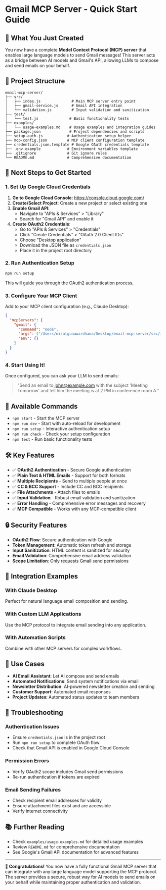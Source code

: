 # Gmail MCP Server - Quick Start Guide

## 🚀 What You Just Created

You now have a complete **Model Context Protocol (MCP) server** that enables large language models to send Gmail messages! This server acts as a bridge between AI models and Gmail's API, allowing LLMs to compose and send emails on your behalf.

## 📁 Project Structure

```
email-mcp-server/
├── src/
│   ├── index.js              # Main MCP server entry point
│   ├── gmail-service.js      # Gmail API integration
│   └── validation.js         # Input validation and sanitization
├── test/
│   └── test.js              # Basic functionality tests
├── examples/
│   └── usage-examples.md    # Usage examples and integration guides
├── package.json             # Project dependencies and scripts
├── setup-auth.js           # Authentication setup helper
├── mcp-config.json         # MCP client configuration template
├── credentials.json.template # Google OAuth credentials template
├── .env.example            # Environment variables template
├── .gitignore              # Git ignore rules
└── README.md               # Comprehensive documentation
```

## 🔧 Next Steps to Get Started

### 1. Set Up Google Cloud Credentials

1. **Go to Google Cloud Console**: https://console.cloud.google.com/
2. **Create/Select Project**: Create a new project or select existing one
3. **Enable Gmail API**:
   - Navigate to "APIs & Services" > "Library"
   - Search for "Gmail API" and enable it
4. **Create OAuth2 Credentials**:
   - Go to "APIs & Services" > "Credentials"
   - Click "Create Credentials" > "OAuth 2.0 Client IDs"
   - Choose "Desktop application"
   - Download the JSON file as `credentials.json`
   - Place it in the project root directory

### 2. Run Authentication Setup

```bash
npm run setup
```

This will guide you through the OAuth2 authentication process.

### 3. Configure Your MCP Client

Add to your MCP client configuration (e.g., Claude Desktop):

```json
{
  "mcpServers": {
    "gmail": {
      "command": "node",
      "args": ["/Users/nisalgunawardhana/Desktop/email-mcp-server/src/index.js"],
      "env": {}
    }
  }
}
```

### 4. Start Using It!

Once configured, you can ask your LLM to send emails:

> "Send an email to john@example.com with the subject 'Meeting Tomorrow' and tell him the meeting is at 2 PM in conference room A."

## 🔧 Available Commands

- `npm start` - Start the MCP server
- `npm run dev` - Start with auto-reload for development
- `npm run setup` - Interactive authentication setup
- `npm run check` - Check your setup configuration
- `npm test` - Run basic functionality tests

## 🛠️ Key Features

- ✅ **OAuth2 Authentication** - Secure Google authentication
- ✅ **Plain Text & HTML Emails** - Support for both formats
- ✅ **Multiple Recipients** - Send to multiple people at once
- ✅ **CC & BCC Support** - Include CC and BCC recipients
- ✅ **File Attachments** - Attach files to emails
- ✅ **Input Validation** - Robust email validation and sanitization
- ✅ **Error Handling** - Comprehensive error messages and recovery
- ✅ **MCP Compatible** - Works with any MCP-compatible client

## 🔒 Security Features

- **OAuth2 Flow**: Secure authentication with Google
- **Token Management**: Automatic token refresh and storage
- **Input Sanitization**: HTML content is sanitized for security
- **Email Validation**: Comprehensive email address validation
- **Scope Limitation**: Only requests Gmail send permissions

## 📖 Integration Examples

### With Claude Desktop
Perfect for natural language email composition and sending.

### With Custom LLM Applications
Use the MCP protocol to integrate email sending into any application.

### With Automation Scripts
Combine with other MCP servers for complex workflows.

## 🎯 Use Cases

- **AI Email Assistant**: Let AI compose and send emails
- **Automated Notifications**: Send system notifications via email
- **Newsletter Distribution**: AI-powered newsletter creation and sending
- **Customer Support**: Automated email responses
- **Project Updates**: Automated status updates to team members

## 🛟 Troubleshooting

### Authentication Issues
- Ensure `credentials.json` is in the project root
- Run `npm run setup` to complete OAuth flow
- Check that Gmail API is enabled in Google Cloud Console

### Permission Errors
- Verify OAuth2 scope includes Gmail send permissions
- Re-run authentication if tokens are expired

### Email Sending Failures
- Check recipient email addresses for validity
- Ensure attachment files exist and are accessible
- Verify internet connectivity

## 📚 Further Reading

- Check `examples/usage-examples.md` for detailed usage examples
- Review `README.md` for comprehensive documentation
- See Google's Gmail API documentation for advanced features

---

**🎉 Congratulations!** You now have a fully functional Gmail MCP server that can integrate with any large language model supporting the MCP protocol. The server provides a secure, robust way for AI models to send emails on your behalf while maintaining proper authentication and validation.
